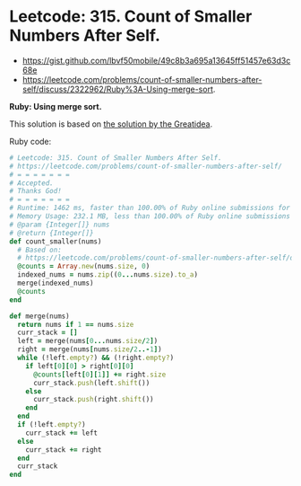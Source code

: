 # Leetcode: 315. Count of Smaller Numbers After Self.

- https://gist.github.com/lbvf50mobile/49c8b3a695a13645ff51457e63d3c68e
- https://leetcode.com/problems/count-of-smaller-numbers-after-self/discuss/2322962/Ruby%3A-Using-merge-sort.

**Ruby: Using merge sort.**

This solution is based on [the solution by the Greatidea](https://leetcode.com/problems/count-of-smaller-numbers-after-self/discuss/1045763/Merge-sort-solution).


Ruby code:
```Ruby
# Leetcode: 315. Count of Smaller Numbers After Self.
# https://leetcode.com/problems/count-of-smaller-numbers-after-self/
# = = = = = = =
# Accepted.
# Thanks God!
# = = = = = = =
# Runtime: 1462 ms, faster than 100.00% of Ruby online submissions for Count of Smaller Numbers After Self.
# Memory Usage: 232.1 MB, less than 100.00% of Ruby online submissions for Count of Smaller Numbers After Self.
# @param {Integer[]} nums
# @return {Integer[]}
def count_smaller(nums)
  # Based on:
  # https://leetcode.com/problems/count-of-smaller-numbers-after-self/discuss/1045763/Merge-sort-solution
  @counts = Array.new(nums.size, 0)
  indexed_nums = nums.zip((0...nums.size).to_a)
  merge(indexed_nums)
  @counts
end

def merge(nums)
  return nums if 1 == nums.size
  curr_stack = []
  left = merge(nums[0...nums.size/2])
  right = merge(nums[nums.size/2..-1])
  while (!left.empty?) && (!right.empty?)
    if left[0][0] > right[0][0]
      @counts[left[0][1]] += right.size
      curr_stack.push(left.shift())
    else
      curr_stack.push(right.shift())
    end
  end
  if (!left.empty?)
    curr_stack += left
  else
    curr_stack += right
  end
  curr_stack
end
```
